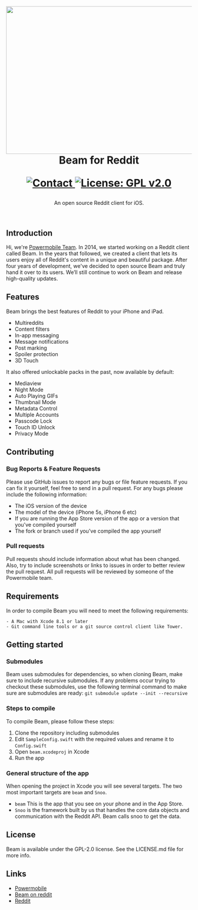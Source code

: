 <h1 align="center">
  <img src="https://raw.githubusercontent.com/PowerMobileWeb/NewsApp/master/Docs/screens.png" width="700" height="400"><br>
  Beam for Reddit<br>
  <p align="center">
    <a href="https://twitter.com/madePowermobile">
    <img src="https://img.shields.io/badge/contact-madePowermobile-blue.svg?style=flat" alt="Contact"> 
    </a>
    <a href="LICENSE.md">
    <img src="https://img.shields.io/badge/license-GPL--2.0-red.svg?style=flat" alt="License: GPL v2.0"> 
    </a>
  </p>
</h1>

<p align="center">An open source Reddit client for iOS.</p>

<br>


<!--<p align="center">
  <img src="Docs/screens.png" width="705" alt="Beam">
</p> -->



## Introduction

Hi, we're [Powermobile Team](https://powermobile.org/). In 2014, we started working on a Reddit client called Beam. In the years that followed, we created a client that lets its users enjoy all of Reddit's content in a unique and beautiful package. After four years of development, we've decided to open source Beam and truly hand it over to its users. We’ll still continue to work on Beam and release high-quality updates.

## Features

Beam brings the best features of Reddit to your iPhone and iPad.

- Multireddits
- Content filters
- In-app messaging
- Message notifications
- Post marking
- Spoiler protection
- 3D Touch

It also offered unlockable packs in the past, now available by default:

- Mediaview
- Night Mode
- Auto Playing GIFs
- Thumbnail Mode
- Metadata Control
- Multiple Accounts
- Passcode Lock
- Touch ID Unlock
- Privacy Mode

## Contributing

### Bug Reports & Feature Requests
Please use GitHub issues to report any bugs or file feature requests. If you can fix it yourself, feel free to send in a pull request.
For any bugs please include the following information:
- The iOS version of the device
- The model of the device (iPhone 5s, iPhone 6 etc)
- If you are running the App Store version of the app or a version that you've compiled yourself
- The fork or branch used if you've compiled the app yourself

### Pull requests

Pull requests should include information about what has been changed. Also, try to include screenshots or links to issues in order to better review the pull request.
All pull requests will be reviewed by someone of the Powermobile team.

## Requirements

In order to compile Beam you will need to meet the following requirements:
```
- A Mac with Xcode 8.1 or later
- Git command line tools or a git source control client like Tower. 
```

## Getting started

### Submodules
Beam uses submodules for dependencies, so when cloning Beam, make sure to include recursive submodules. 
If any problems occur trying to checkout these submodules, use the following terminal command to make sure are submodules are ready:
```git submodule update --init --recursive```

### Steps to compile
To compile Beam, please follow these steps: 
1. Clone the repository including submodules
2. Edit `SampleConfig.swift` with the required values and rename it to `Config.swift`
3. Open `beam.xcodeproj` in Xcode
4. Run the app

### General structure of the app

When opening the project in Xcode you will see several targets. The two most important targets are `beam` and `Snoo`. 
- `beam` This is the app that you see on your phone and in the App Store. 
- `Snoo` is the framework built by us that handles the core data objects and communication with the Reddit API. Beam calls snoo to get the data.

## License
Beam is available under the GPL-2.0 license. See the LICENSE.md file for more info.

## Links
- [Powermobile](https://powermobile.org/)
- [Beam on reddit](https://www.reddit.com/r/beamreddit/)
- [Reddit](https://www.reddit.com/)
